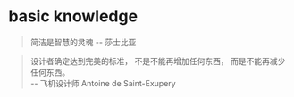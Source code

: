 # basic knowledge

> 简洁是智慧的灵魂 
> -- 莎士比亚

> 设计者确定达到完美的标准， 不是不能再增加任何东西， 而是不能再减少任何东西。  
> -- 飞机设计师 Antoine de Saint-Exupery
